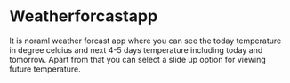# Weatherforcastapp
It is noraml weather forcast app where you can see the today temperature in degree celcius and next 4-5 days temperature including today and tomorrow.
Apart from that you can select a slide up option for viewing future temperature.
